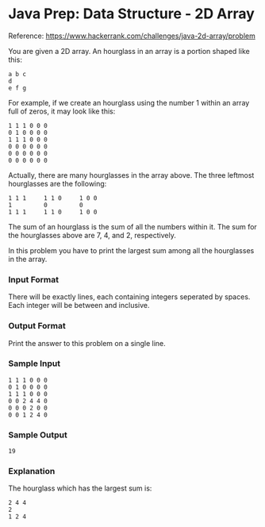 # Java Prep: Data Structure - 2D Array
Reference: https://www.hackerrank.com/challenges/java-2d-array/problem

You are given a  2D array. An hourglass in an array is a portion shaped like this:

    a b c
    d
    e f g

For example, if we create an hourglass using the number 1 within an array full of zeros, it may look like this:

    1 1 1 0 0 0
    0 1 0 0 0 0
    1 1 1 0 0 0
    0 0 0 0 0 0
    0 0 0 0 0 0
    0 0 0 0 0 0

Actually, there are many hourglasses in the array above. The three leftmost hourglasses are the following:

    1 1 1     1 1 0     1 0 0
    1         0         0
    1 1 1     1 1 0     1 0 0

The sum of an hourglass is the sum of all the numbers within it. The sum for the hourglasses above are 7, 4, and 2, respectively.

In this problem you have to print the largest sum among all the hourglasses in the array.

### Input Format

There will be exactly  lines, each containing  integers seperated by spaces. Each integer will be between  and  inclusive.

### Output Format

Print the answer to this problem on a single line.

### Sample Input

    1 1 1 0 0 0
    0 1 0 0 0 0
    1 1 1 0 0 0
    0 0 2 4 4 0
    0 0 0 2 0 0
    0 0 1 2 4 0

### Sample Output

    19

### Explanation

The hourglass which has the largest sum is:

    2 4 4
    2
    1 2 4